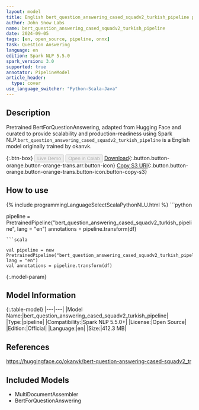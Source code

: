 ```yaml
---
layout: model
title: English bert_question_answering_cased_squadv2_turkish_pipeline pipeline BertForQuestionAnswering from okanvk
author: John Snow Labs
name: bert_question_answering_cased_squadv2_turkish_pipeline
date: 2024-09-05
tags: [en, open_source, pipeline, onnx]
task: Question Answering
language: en
edition: Spark NLP 5.5.0
spark_version: 3.0
supported: true
annotator: PipelineModel
article_header:
  type: cover
use_language_switcher: "Python-Scala-Java"
---
```


## Description

Pretrained BertForQuestionAnswering, adapted from Hugging Face and curated to provide scalability and production-readiness using Spark NLP.`bert_question_answering_cased_squadv2_turkish_pipeline` is a English model originally trained by okanvk.

{:.btn-box}
<button class="button button-orange" disabled>Live Demo</button>
<button class="button button-orange" disabled>Open in Colab</button>
[Download](https://s3.amazonaws.com/auxdata.johnsnowlabs.com/public/models/bert_question_answering_cased_squadv2_turkish_pipeline_en_5.5.0_3.0_1725559964318.zip){:.button.button-orange.button-orange-trans.arr.button-icon}
[Copy S3 URI](s3://auxdata.johnsnowlabs.com/public/models/bert_question_answering_cased_squadv2_turkish_pipeline_en_5.5.0_3.0_1725559964318.zip){:.button.button-orange.button-orange-trans.button-icon.button-copy-s3}

## How to use



<div class="tabs-box" markdown="1">
{% include programmingLanguageSelectScalaPythonNLU.html %}
```python

pipeline = PretrainedPipeline("bert_question_answering_cased_squadv2_turkish_pipeline", lang = "en")
annotations =  pipeline.transform(df)   

```
```scala

val pipeline = new PretrainedPipeline("bert_question_answering_cased_squadv2_turkish_pipeline", lang = "en")
val annotations = pipeline.transform(df)

```
</div>

{:.model-param}
## Model Information

{:.table-model}
|---|---|
|Model Name:|bert_question_answering_cased_squadv2_turkish_pipeline|
|Type:|pipeline|
|Compatibility:|Spark NLP 5.5.0+|
|License:|Open Source|
|Edition:|Official|
|Language:|en|
|Size:|412.3 MB|

## References

https://huggingface.co/okanvk/bert-question-answering-cased-squadv2_tr

## Included Models

- MultiDocumentAssembler
- BertForQuestionAnswering